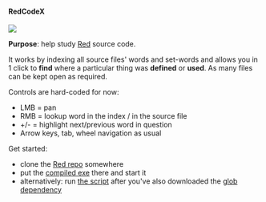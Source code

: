 #### RedCodeX

![](https://i.gyazo.com/9db30cad1e6ceb7b3248b5df6be59881.gif)

**Purpose**: help study [Red](https://www.red-lang.org) source code.

It works by indexing all source files' words and set-words and allows you in 1 click to **find** where a particular thing was **defined** or **used**.
As many files can be kept open as required.

Controls are hard-coded for now:
- LMB = pan
- RMB = lookup word in the index / in the source file
- +/- = highlight next/previous word in question
- Arrow keys, tab, wheel navigation as usual

Get started:
- clone the [Red repo](https://github.com/red/red/) somewhere
- put the [compiled exe](https://gitlab.com/hiiamboris/red-codex/raw/master/redcodex.exe) there and start it
- alternatively: run [the script](https://gitlab.com/hiiamboris/red-codex/raw/master/redcodex.red) after you've also downloaded the [glob dependency](https://gitlab.com/hiiamboris/red-junk/raw/master/glob/glob.red)
